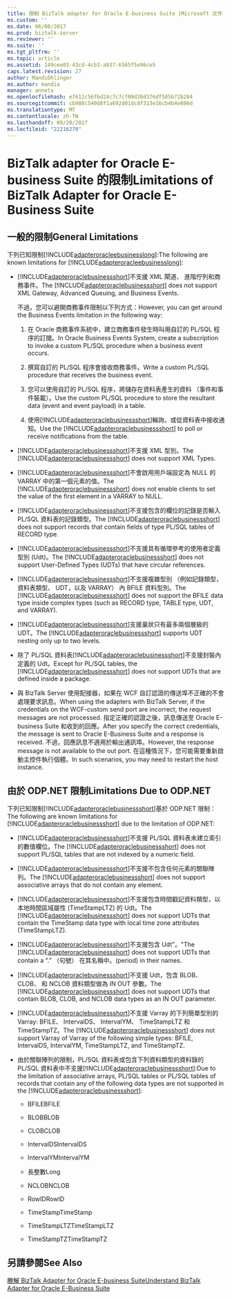 ```yaml
---
title: 限制 BizTalk adapter for Oracle E-business Suite |Microsoft 文件
ms.custom: ''
ms.date: 06/08/2017
ms.prod: biztalk-server
ms.reviewer: ''
ms.suite: ''
ms.tgt_pltfrm: ''
ms.topic: article
ms.assetid: 149cee03-43cd-4cb3-a937-6565f5e96ce5
caps.latest.revision: 27
author: MandiOhlinger
ms.author: mandia
manager: anneta
ms.openlocfilehash: e7611c56fbd24c7c7cf09d38d376df585b72b284
ms.sourcegitcommit: cb908c540d8f1a692d01dc8f313e16cb4b4e696d
ms.translationtype: MT
ms.contentlocale: zh-TW
ms.lasthandoff: 09/20/2017
ms.locfileid: "22216270"
---
```

# <a name="limitations-of-biztalk-adapter-for-oracle-e-business-suite"></a><span data-ttu-id="f8e14-102">BizTalk adapter for Oracle E-business Suite 的限制</span><span class="sxs-lookup"><span data-stu-id="f8e14-102">Limitations of BizTalk Adapter for Oracle E-Business Suite</span></span>
## <a name="general-limitations"></a><span data-ttu-id="f8e14-103">一般的限制</span><span class="sxs-lookup"><span data-stu-id="f8e14-103">General Limitations</span></span>  
 <span data-ttu-id="f8e14-104">下列已知限制[!INCLUDE[adapteroracleebusinesslong](../../includes/adapteroracleebusinesslong-md.md)]:</span><span class="sxs-lookup"><span data-stu-id="f8e14-104">The following are known limitations for [!INCLUDE[adapteroracleebusinesslong](../../includes/adapteroracleebusinesslong-md.md)]:</span></span>  
  
-   <span data-ttu-id="f8e14-105">[!INCLUDE[adapteroraclebusinessshort](../../includes/adapteroraclebusinessshort-md.md)]不支援 XML 閘道、 進階佇列和商務事件。</span><span class="sxs-lookup"><span data-stu-id="f8e14-105">The [!INCLUDE[adapteroraclebusinessshort](../../includes/adapteroraclebusinessshort-md.md)] does not support XML Gateway, Advanced Queuing, and Business Events.</span></span>  
  
     <span data-ttu-id="f8e14-106">不過，您可以避開商務事件限制以下列方式：</span><span class="sxs-lookup"><span data-stu-id="f8e14-106">However, you can get around the Business Events limitation in the following way:</span></span>  
  
    1.  <span data-ttu-id="f8e14-107">在 Oracle 商務事件系統中，建立商務事件發生時叫用自訂的 PL/SQL 程序的訂閱。</span><span class="sxs-lookup"><span data-stu-id="f8e14-107">In Oracle Business Events System, create a subscription to invoke a custom PL/SQL procedure when a business event occurs.</span></span>  
  
    2.  <span data-ttu-id="f8e14-108">撰寫自訂的 PL/SQL 程序會接收商務事件。</span><span class="sxs-lookup"><span data-stu-id="f8e14-108">Write a custom PL/SQL procedure that receives the business event.</span></span>  
  
    3.  <span data-ttu-id="f8e14-109">您可以使用自訂的 PL/SQL 程序，將儲存在資料表產生的資料 （事件和事件裝載）。</span><span class="sxs-lookup"><span data-stu-id="f8e14-109">Use the custom PL/SQL procedure to store the resultant data (event and event payload) in a table.</span></span>  
  
    4.  <span data-ttu-id="f8e14-110">使用[!INCLUDE[adapteroraclebusinessshort](../../includes/adapteroraclebusinessshort-md.md)]輪詢，或從資料表中接收通知。</span><span class="sxs-lookup"><span data-stu-id="f8e14-110">Use the [!INCLUDE[adapteroraclebusinessshort](../../includes/adapteroraclebusinessshort-md.md)] to poll or receive notifications from the table.</span></span>  
  
-   <span data-ttu-id="f8e14-111">[!INCLUDE[adapteroraclebusinessshort](../../includes/adapteroraclebusinessshort-md.md)]不支援 XML 型別。</span><span class="sxs-lookup"><span data-stu-id="f8e14-111">The [!INCLUDE[adapteroraclebusinessshort](../../includes/adapteroraclebusinessshort-md.md)] does not support XML Types.</span></span>  
  
-   <span data-ttu-id="f8e14-112">[!INCLUDE[adapteroraclebusinessshort](../../includes/adapteroraclebusinessshort-md.md)]不會啟用用戶端設定為 NULL 的 VARRAY 中的第一個元素的值。</span><span class="sxs-lookup"><span data-stu-id="f8e14-112">The [!INCLUDE[adapteroraclebusinessshort](../../includes/adapteroraclebusinessshort-md.md)] does not enable clients to set the value of the first element in a VARRAY to NULL.</span></span>  
  
-   <span data-ttu-id="f8e14-113">[!INCLUDE[adapteroraclebusinessshort](../../includes/adapteroraclebusinessshort-md.md)]不支援包含的欄位的記錄是否輸入 PL/SQL 資料表的記錄類型。</span><span class="sxs-lookup"><span data-stu-id="f8e14-113">The [!INCLUDE[adapteroraclebusinessshort](../../includes/adapteroraclebusinessshort-md.md)] does not support records that contain fields of type PL/SQL tables of RECORD type.</span></span>  
  
-   <span data-ttu-id="f8e14-114">[!INCLUDE[adapteroraclebusinessshort](../../includes/adapteroraclebusinessshort-md.md)]不支援具有循環參考的使用者定義型別 (Udt)。</span><span class="sxs-lookup"><span data-stu-id="f8e14-114">The [!INCLUDE[adapteroraclebusinessshort](../../includes/adapteroraclebusinessshort-md.md)] does not support User-Defined Types (UDTs) that have circular references.</span></span>  
  
-   <span data-ttu-id="f8e14-115">[!INCLUDE[adapteroraclebusinessshort](../../includes/adapteroraclebusinessshort-md.md)]不支援複雜型別 （例如記錄類型，資料表類型、 UDT，以及 VARRAY） 內 BFILE 資料型別。</span><span class="sxs-lookup"><span data-stu-id="f8e14-115">The [!INCLUDE[adapteroraclebusinessshort](../../includes/adapteroraclebusinessshort-md.md)] does not support the BFILE data type inside complex types (such as RECORD type, TABLE type, UDT, and VARRAY).</span></span>  
  
-   <span data-ttu-id="f8e14-116">[!INCLUDE[adapteroraclebusinessshort](../../includes/adapteroraclebusinessshort-md.md)]支援巢狀只有最多兩個層級的 UDT。</span><span class="sxs-lookup"><span data-stu-id="f8e14-116">The [!INCLUDE[adapteroraclebusinessshort](../../includes/adapteroraclebusinessshort-md.md)] supports UDT nesting only up to two levels.</span></span>  
  
-   <span data-ttu-id="f8e14-117">除了 PL/SQL 資料表[!INCLUDE[adapteroraclebusinessshort](../../includes/adapteroraclebusinessshort-md.md)]不支援封裝內定義的 Udt。</span><span class="sxs-lookup"><span data-stu-id="f8e14-117">Except for PL/SQL tables, the [!INCLUDE[adapteroraclebusinessshort](../../includes/adapteroraclebusinessshort-md.md)] does not support UDTs that are defined inside a package.</span></span>  
  
-   <span data-ttu-id="f8e14-118">與 BizTalk Server 使用配接器，如果在 WCF 自訂認證的傳送埠不正確的不會處理要求訊息。</span><span class="sxs-lookup"><span data-stu-id="f8e14-118">When using the adapters with BizTalk Server, if the credentials on the WCF-custom send port are incorrect, the request messages are not processed.</span></span> <span data-ttu-id="f8e14-119">指定正確的認證之後，訊息傳送至 Oracle E-business Suite 和收到的回應。</span><span class="sxs-lookup"><span data-stu-id="f8e14-119">After you specify the correct credentials, the message is sent to Oracle E-Business Suite and a response is received.</span></span> <span data-ttu-id="f8e14-120">不過，回應訊息不適用於輸出通訊埠。</span><span class="sxs-lookup"><span data-stu-id="f8e14-120">However, the response message is not available to the out port.</span></span> <span data-ttu-id="f8e14-121">在這種情況下，您可能需要重新啟動主控件執行個體。</span><span class="sxs-lookup"><span data-stu-id="f8e14-121">In such scenarios, you may need to restart the host instance.</span></span>  
  
## <a name="limitations-due-to-odpnet"></a><span data-ttu-id="f8e14-122">由於 ODP.NET 限制</span><span class="sxs-lookup"><span data-stu-id="f8e14-122">Limitations Due to ODP.NET</span></span>  
 <span data-ttu-id="f8e14-123">下列已知限制[!INCLUDE[adapteroraclebusinessshort](../../includes/adapteroraclebusinessshort-md.md)]基於 ODP.NET 限制：</span><span class="sxs-lookup"><span data-stu-id="f8e14-123">The following are known limitations for [!INCLUDE[adapteroraclebusinessshort](../../includes/adapteroraclebusinessshort-md.md)] due to the limitation of ODP.NET:</span></span>  
  
-   <span data-ttu-id="f8e14-124">[!INCLUDE[adapteroraclebusinessshort](../../includes/adapteroraclebusinessshort-md.md)]不支援 PL/SQL 資料表未建立索引的數值欄位。</span><span class="sxs-lookup"><span data-stu-id="f8e14-124">The [!INCLUDE[adapteroraclebusinessshort](../../includes/adapteroraclebusinessshort-md.md)] does not support PL/SQL tables that are not indexed by a numeric field.</span></span>  
  
-   <span data-ttu-id="f8e14-125">[!INCLUDE[adapteroraclebusinessshort](../../includes/adapteroraclebusinessshort-md.md)]不支援不包含任何元素的關聯陣列。</span><span class="sxs-lookup"><span data-stu-id="f8e14-125">The [!INCLUDE[adapteroraclebusinessshort](../../includes/adapteroraclebusinessshort-md.md)] does not support associative arrays that do not contain any element.</span></span>  
  
-   <span data-ttu-id="f8e14-126">[!INCLUDE[adapteroraclebusinessshort](../../includes/adapteroraclebusinessshort-md.md)]不支援包含時間戳記資料類型，以本地時間區域屬性 (TimeStampLTZ) 的 Udt。</span><span class="sxs-lookup"><span data-stu-id="f8e14-126">The [!INCLUDE[adapteroraclebusinessshort](../../includes/adapteroraclebusinessshort-md.md)] does not support UDTs that contain the TimeStamp data type with local time zone attributes (TimeStampLTZ).</span></span>  
  
-   <span data-ttu-id="f8e14-127">[!INCLUDE[adapteroraclebusinessshort](../../includes/adapteroraclebusinessshort-md.md)]不支援包含 Udt"。"</span><span class="sxs-lookup"><span data-stu-id="f8e14-127">The [!INCLUDE[adapteroraclebusinessshort](../../includes/adapteroraclebusinessshort-md.md)] does not support UDTs that contain a “.”</span></span> <span data-ttu-id="f8e14-128">（句號） 在其名稱中。</span><span class="sxs-lookup"><span data-stu-id="f8e14-128">(period) in their names.</span></span>  
  
-   <span data-ttu-id="f8e14-129">[!INCLUDE[adapteroraclebusinessshort](../../includes/adapteroraclebusinessshort-md.md)]不支援 Udt，包含 BLOB、 CLOB、 和 NCLOB 資料類型做為 IN OUT 參數。</span><span class="sxs-lookup"><span data-stu-id="f8e14-129">The [!INCLUDE[adapteroraclebusinessshort](../../includes/adapteroraclebusinessshort-md.md)] does not support UDTs that contain BLOB, CLOB, and NCLOB data types as an IN OUT parameter.</span></span>  
  
-   <span data-ttu-id="f8e14-130">[!INCLUDE[adapteroraclebusinessshort](../../includes/adapteroraclebusinessshort-md.md)]不支援 Varray 的下列簡單型別的 Varray: BFILE、 IntervalDS、 IntervalYM、 TimeStampLTZ 和 TimeStampTZ。</span><span class="sxs-lookup"><span data-stu-id="f8e14-130">The [!INCLUDE[adapteroraclebusinessshort](../../includes/adapteroraclebusinessshort-md.md)] does not support Varray of Varray of the following simple types: BFILE, IntervalDS, IntervalYM, TimeStampLTZ, and TimeStampTZ.</span></span>  
  
-   <span data-ttu-id="f8e14-131">由於關聯陣列的限制，PL/SQL 資料表或包含下列資料類型的資料錄的 PL/SQL 資料表中不支援[!INCLUDE[adapteroraclebusinessshort](../../includes/adapteroraclebusinessshort-md.md)]:</span><span class="sxs-lookup"><span data-stu-id="f8e14-131">Due to the limitation of associative arrays, PL/SQL tables or PL/SQL tables of records that contain any of the following data types are not supported in the [!INCLUDE[adapteroraclebusinessshort](../../includes/adapteroraclebusinessshort-md.md)]:</span></span>  
  
    -   <span data-ttu-id="f8e14-132">BFILE</span><span class="sxs-lookup"><span data-stu-id="f8e14-132">BFILE</span></span>  
  
    -   <span data-ttu-id="f8e14-133">BLOB</span><span class="sxs-lookup"><span data-stu-id="f8e14-133">BLOB</span></span>  
  
    -   <span data-ttu-id="f8e14-134">CLOB</span><span class="sxs-lookup"><span data-stu-id="f8e14-134">CLOB</span></span>  
  
    -   <span data-ttu-id="f8e14-135">IntervalDS</span><span class="sxs-lookup"><span data-stu-id="f8e14-135">IntervalDS</span></span>  
  
    -   <span data-ttu-id="f8e14-136">IntervalYM</span><span class="sxs-lookup"><span data-stu-id="f8e14-136">IntervalYM</span></span>  
  
    -   <span data-ttu-id="f8e14-137">長整數</span><span class="sxs-lookup"><span data-stu-id="f8e14-137">Long</span></span>  
  
    -   <span data-ttu-id="f8e14-138">NCLOB</span><span class="sxs-lookup"><span data-stu-id="f8e14-138">NCLOB</span></span>  
  
    -   <span data-ttu-id="f8e14-139">RowID</span><span class="sxs-lookup"><span data-stu-id="f8e14-139">RowID</span></span>  
  
    -   <span data-ttu-id="f8e14-140">TimeStamp</span><span class="sxs-lookup"><span data-stu-id="f8e14-140">TimeStamp</span></span>  
  
    -   <span data-ttu-id="f8e14-141">TimeStampLTZ</span><span class="sxs-lookup"><span data-stu-id="f8e14-141">TimeStampLTZ</span></span>  
  
    -   <span data-ttu-id="f8e14-142">TimeStampTZ</span><span class="sxs-lookup"><span data-stu-id="f8e14-142">TimeStampTZ</span></span>  
  
## <a name="see-also"></a><span data-ttu-id="f8e14-143">另請參閱</span><span class="sxs-lookup"><span data-stu-id="f8e14-143">See Also</span></span>  
 [<span data-ttu-id="f8e14-144">瞭解 BizTalk Adapter for Oracle E-business Suite</span><span class="sxs-lookup"><span data-stu-id="f8e14-144">Understand BizTalk Adapter for Oracle E-Business Suite</span></span>](../../adapters-and-accelerators/adapter-oracle-ebs/understand-biztalk-adapter-for-oracle-e-business-suite.md)